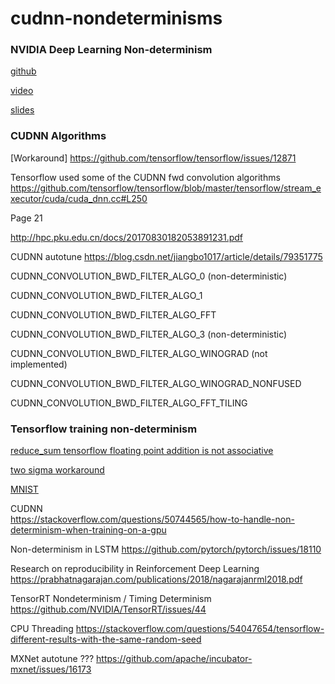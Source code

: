 # cudnn-nondeterminisms


### NVIDIA Deep Learning Non-determinism

[github](https://github.com/NVIDIA/tensorflow-determinism)

[video](https://www.youtube.com/watch?v=TB07_mUMt0U)

[slides](https://developer.download.nvidia.com/video/gputechconf/gtc/2019/presentation/s9911-determinism-in-deep-learning.pdf)



### CUDNN Algorithms 

[Workaround] https://github.com/tensorflow/tensorflow/issues/12871

Tensorflow used some of the CUDNN fwd convolution algorithms 
https://github.com/tensorflow/tensorflow/blob/master/tensorflow/stream_executor/cuda/cuda_dnn.cc#L250

Page 21 

http://hpc.pku.edu.cn/docs/20170830182053891231.pdf

CUDNN autotune
https://blog.csdn.net/jiangbo1017/article/details/79351775


CUDNN_CONVOLUTION_BWD_FILTER_ALGO_0 (non-deterministic)

CUDNN_CONVOLUTION_BWD_FILTER_ALGO_1

CUDNN_CONVOLUTION_BWD_FILTER_ALGO_FFT

CUDNN_CONVOLUTION_BWD_FILTER_ALGO_3 (non-deterministic)

CUDNN_CONVOLUTION_BWD_FILTER_ALGO_WINOGRAD (not implemented)

CUDNN_CONVOLUTION_BWD_FILTER_ALGO_WINOGRAD_NONFUSED

CUDNN_CONVOLUTION_BWD_FILTER_ALGO_FFT_TILING


### Tensorflow training non-determinism

[reduce_sum tensorflow floating point addition is not associative](https://jkschin.com/2017/06/30/non-determinism.html)

[two sigma workaround](https://www.twosigma.com/insights/article/a-workaround-for-non-determinism-in-tensorflow/)

[MNIST](https://gist.github.com/anonymous/d277be86320a0a3d47c2f141881c9a1a)





CUDNN  
https://stackoverflow.com/questions/50744565/how-to-handle-non-determinism-when-training-on-a-gpu



Non-determinism in LSTM 
https://github.com/pytorch/pytorch/issues/18110

Research on reproducibility in Reinforcement Deep Learning
https://prabhatnagarajan.com/publications/2018/nagarajanrml2018.pdf



TensorRT Nondeterminism / Timing Determinism
https://github.com/NVIDIA/TensorRT/issues/44


CPU Threading
https://stackoverflow.com/questions/54047654/tensorflow-different-results-with-the-same-random-seed



MXNet autotune ???
https://github.com/apache/incubator-mxnet/issues/16173





